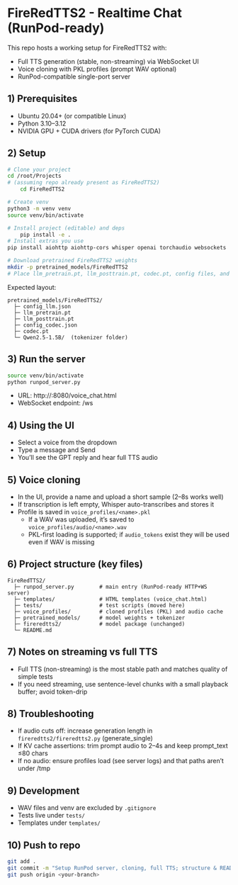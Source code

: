 # FireRedTTS2 - Realtime Chat (RunPod-ready)

This repo hosts a working setup for FireRedTTS2 with:
- Full TTS generation (stable, non-streaming) via WebSocket UI
- Voice cloning with PKL profiles (prompt WAV optional)
- RunPod-compatible single-port server

## 1) Prerequisites
- Ubuntu 20.04+ (or compatible Linux)
- Python 3.10–3.12
- NVIDIA GPU + CUDA drivers (for PyTorch CUDA)

## 2) Setup
```bash
# Clone your project
cd /root/Projects
# (assuming repo already present as FireRedTTS2)
    cd FireRedTTS2

# Create venv
python3 -m venv venv
source venv/bin/activate

# Install project (editable) and deps
    pip install -e .
# Install extras you use
pip install aiohttp aiohttp-cors whisper openai torchaudio websockets

# Download pretrained FireRedTTS2 weights
mkdir -p pretrained_models/FireRedTTS2
# Place llm_pretrain.pt, llm_posttrain.pt, codec.pt, config files, and Qwen2.5 tokenizer there
```

Expected layout:
```
pretrained_models/FireRedTTS2/
  ├─ config_llm.json
  ├─ llm_pretrain.pt
  ├─ llm_posttrain.pt
  ├─ config_codec.json
  ├─ codec.pt
  └─ Qwen2.5-1.5B/  (tokenizer folder)
```

## 3) Run the server
```bash
source venv/bin/activate
python runpod_server.py
```
- URL: http://<host>:8080/voice_chat.html
- WebSocket endpoint: /ws

## 4) Using the UI
- Select a voice from the dropdown
- Type a message and Send
- You’ll see the GPT reply and hear full TTS audio

## 5) Voice cloning
- In the UI, provide a name and upload a short sample (2–8s works well)
- If transcription is left empty, Whisper auto-transcribes and stores it
- Profile is saved in `voice_profiles/<name>.pkl`
  - If a WAV was uploaded, it’s saved to `voice_profiles/audio/<name>.wav`
  - PKL-first loading is supported; if `audio_tokens` exist they will be used even if WAV is missing

## 6) Project structure (key files)
```
FireRedTTS2/
  ├─ runpod_server.py        # main entry (RunPod-ready HTTP+WS server)
  ├─ templates/              # HTML templates (voice_chat.html)
  ├─ tests/                  # test scripts (moved here)
  ├─ voice_profiles/         # cloned profiles (PKL) and audio cache
  ├─ pretrained_models/      # model weights + tokenizer
  ├─ fireredtts2/            # model package (unchanged)
  └─ README.md
```

## 7) Notes on streaming vs full TTS
- Full TTS (non-streaming) is the most stable path and matches quality of simple tests
- If you need streaming, use sentence-level chunks with a small playback buffer; avoid token-drip

## 8) Troubleshooting
- If audio cuts off: increase generation length in `fireredtts2/fireredtts2.py` (generate_single)
- If KV cache assertions: trim prompt audio to 2–4s and keep prompt_text ≤80 chars
- If no audio: ensure profiles load (see server logs) and that paths aren’t under /tmp

## 9) Development
- WAV files and venv are excluded by `.gitignore`
- Tests live under `tests/`
- Templates under `templates/`

## 10) Push to repo
```bash
git add .
git commit -m "Setup RunPod server, cloning, full TTS; structure & README"
git push origin <your-branch>
```
